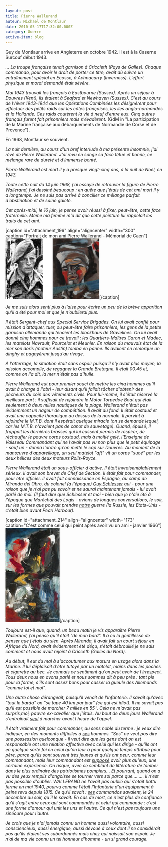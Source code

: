 ```yaml
---
layout: post
title: Pierre Wallerand
auteur: Michael de Montlaur
date: 2010-05-17T17:32:00.000Z
category: Guerre
active-item: blog
---
```

Guy de Montlaur arrive en Angleterre en octobre 1942. Il est à la Caserne Surcouf début 1943.

<em>... La troupe française tenait garnison à Criccieth (Pays de Galles). Chaque commando, pour avoir le droit de porter ce titre, avait dû suivre un entraînement spécial en Ecosse, à Achnacarry (Inverness). L'effort physique et moral demandé était sévère. </em>

<em>Mai 1943 trouvait les français à Eastbourne (Sussex). Après un séjour à Douvres (Kent), ils étaient à Seaford et Newhaven (Sussex). C'est au cours de l'hiver 1943-1944 que les Opérations Combinées les désignèrent pour effectuer des petits raids sur les côtes françaises, les iles anglo-normandes et la Hollande. Ces raids coutèrent la vie à neuf d'entre eux. Cinq autres français furent fait prisonniers mais s'évadèrent. </em>(GdM in "La participation de la Marine française aux débarquements de Normandie de Corse et de Provence").

En 1968, Montlaur se souvient.

<em>La nuit dernière, au cours d'un bref interlude à ma présente insomnie, j'ai rêvé de Pierre Wallerand. J'ai revu en songe sa face têtue et bonne, ce mélange rare de dureté et d'immense bonté.</em> <em>
</em>

<em>Pierre Wallerand est mort il y a presque vingt-cinq ans, à la nuit de Noël, en 1943.</em>

<em>Toute cette nuit du 14 juin 1968, j'ai essayé de retrouver la figure de Pierre Wallerand, j'ai dessiné beaucoup : en quête que j'étais de cet ami mort il y a longtemps. Je ne suis pas arrivé à concilier ce mélange parfait d'obstination et de saine gaieté. </em>

<em>Cet après-midi, le 16 juin, je pense avoir réussi à fixer, peut-être, cette face fraternelle. Même ma femme m'a dit que cette peinture lui rappelait les traits de cet ami.</em>

[caption id="attachment_196" align="aligncenter" width="300" caption="Portrait de mon ami Pierre Wallerand - Mémorial de Caen"]<a href="/photos/wordpress/PierreWallerandPhotoPortrait.jpg"><img class="size-medium wp-image-196" title="PierreWallerandPhotoPortrait" src="/photos/wordpress/PierreWallerandPhotoPortrait-300x192.jpg" alt="" width="300" height="192" /></a>[/caption]

<em>Je me suis alors senti plus à l'aise pour écrire un peu de la brève apparition qu'il a été pour moi et que je n'oublierai plus.</em>

<em>Il était Sergent-chef aux Special Service Brigades. On lui avait  confié pour mission d'attaquer, tuer, ou peut-être faire prisonniers,  les gens de la petite garnison allemande qui tenaient les blockhaus de  Gravelines. On lui avait donné cinq hommes pour ce travail : les  Quartiers-Maîtres Caron et Madec, les matelots Navrault, Pourcelot et  Meunier. En raison du mauvais état de la mer son doris (moteur Austin) tomba en panne. Ils avaient en remorque un dinghy et pagayèrent jusqu'au rivage.</em>

<em>A l'atterrage, la situation était sans espoir puisqu'il n'y avait plus moyen, la mission accomplie, de regagner la Grande Bretagne. Il était 00.45 et, comme on l'a dit, la mer n'était pas d'huile.</em>

<em>Pierre Wallerand eut pour premier souci de mettre les cinq hommes qu'il avait à charge à l'abri - leur disant qu'il fallait tâcher d'obtenir des pêcheurs du coin des vêtements civils. Pour lui-même, il s'était réservé la meilleure part : il suffisait de rejoindre le Motor Torpedoe Boat qui était seulement à deux milles nautiques de la plage. </em><em>Wallerand n'était pas évidemment un nageur de compétition. Il avait du fond. Il était costaud et avait une capacité thoracique au dessus de la normale. Il parvint à rejoindre le M.T.B. dont il espérait quelque miracle (on se demande lequel, car les M.T.B. n'avaient pas de canot de sauvetage). Quand, épuisé, il frappait les dernières brasses qui lui eussent permis de respirer, de réchauffer le pauvre corps costaud, mais à moitié gelé, l'Enseigne de Vaisseau Commandant qui ne l'avait pas vu non plus que le petit équipage - sauf un - donna l'ordre qu'on mette le cap sur Douvres. Au moment de la manœuvre d'appareillage, un seul matelot "aft" vit un corps "sucé" par les deux hélices des deux moteurs Rolls-Royce.</em>

<em>Pierre Wallerand était un sous-officier d'active. Il était invraisemblablement sérieux. Il avait son brevet de Chef de Section. Il était fait pour commander, pour être officier. Il avait fait connaissance en Espagne, au camp de Miranda del Obro, du colonel (à l'époque) <a href="http://www.aassdn.org/acrFOsch01.html">Guy Schlesser</a> qui - pour une raison que je n'ai pas pu savoir et ne saurai maintenant jamais - lui avait parlé de moi. (Il faut dire que </em><em>Schlesser et moi - bien que je n'aie été à l'époque que Maréchal des Logis - avions de longues conversations, le soir, sur les formes que pouvait prendre <span style="text-decoration: underline;">notre</span> guerre (la Russie, les Etats-Unis - c'était bien avant Pearl Harbour).</em>

<em> </em>

[caption id="attachment_214" align="aligncenter" width="173" caption="C&#39;est comme celui qui peint après avoir vu un ami - janvier 1966"]<em><em><a href="/photos/wordpress/IMG_0481.jpg"><img class="size-medium wp-image-214" title="IMG_0481" src="/photos/wordpress/IMG_0481-173x300.jpg" alt="" width="173" height="300" /></a></em></em>[/caption]

<em>Toujours est-il que, quand, un beau matin je vis apparaître </em><em>Pierre Wallerand, j'ai pensé qu'il était "de mon bord". Il a eu la gentillesse de penser que j'étais du sien. Après Miranda, il avait fait un court séjour en Afrique du Nord, avait évidemment été déçu, s'était débrouillé je ne sais comment et nous avait rejoint à Cricceth (Galles du Nord).</em>

<em>Au début, il eut du mal à s'accoutumer aux mœurs en usage alors dans la Marine. Il lui déplaisait d'être tutoyé par un matelot, mains dans les poches et cigarette au bec. Je connais ce sentiment qu'on peut avoir de l'irrespect. Tous deux nous en avons parlé et nous sommes dit à peu près : tant pis pour la forme, s'ils sont assez bons pour casser la gueule des Allemands "comme toi et moi".</em>

<em>Une autre chose dérangeait, puisqu'il venait de l'Infanterie. Il savait qu'avec "tout le barda" on "se tape 40 km par jour" (ce qui est idiot). Il ne savait pas qu'il est possible de marcher 7 milles en 55 '. Cela ne m'avait pas surpris,moi, pauvre ex-cavalier que j'étais. Au bout de deux jours Wallerand s'entraînait <span style="text-decoration: underline;">seul</span> à marcher avant l'heure de l'appel.</em>

<em>Il était vraiment fait pour commander, au sens noble du terme : je veux dire indiquer, en des moments difficiles à <span style="text-decoration: underline;">ses</span> hommes. "Ses" ne veut pas dire une possession quelconque - il veut dire que les gens dont on est responsable ont une relation affective avec celui qui les dirige - qu'ils ont en quelque sorte foi en celui qu'on leur a pour quelque temps attribué pour père, parce qu'ils sont souvent très jeunes et qu'ils ont peur, comme leur commandant, mais leur commandant est <span style="text-decoration: underline;">supposé</span> avoir plus qu'eux, une certaine expérience. On risque, avec ce semblant de littérature de tomber dans le plus ordinaire des patriotismes pompiers... Et pourtant, quand on a vu des yeux remplis d'angoisse se tourner vers soi parce que......... Il n'est pas possible d'oublier. WALLERAND ne l'avait pas oublié qui s'était battu ferme en mai 1940, pourvu comme l'était l'Infanterie d'un équipement à peine revu depuis 1815. Ce qu'il savait : <span style="text-decoration: underline;">ses</span> commandos savaient, le 24 décembre au soir, qu'il le savait. En cas de mort, ce n'est plus de confiance qu'il s'agit entre ceux qui sont commandés et celui qui commande : c'est une forme d'amour qui unit les uns et l'autre. Ce qui n'est pas toujours une sinécure pour l'autre.
</em>

<em>Je crois que je n'ai jamais connu un homme aussi volontaire, aussi consciencieux, aussi énergique, aussi dévoué à ceux dont il ne considérait pas qu'ils étaient ses subordonnés mais chez qui naissait son espoir. Je n'ai de ma vie connu un tel honneur d'homme - un si grand courage.</em>
